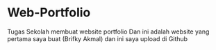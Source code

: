 # Web-Portfolio
Tugas Sekolah membuat website portfolio
Dan ini adalah website yang pertama saya buat (Brifky Akmal) dan ini saya upload di Github
